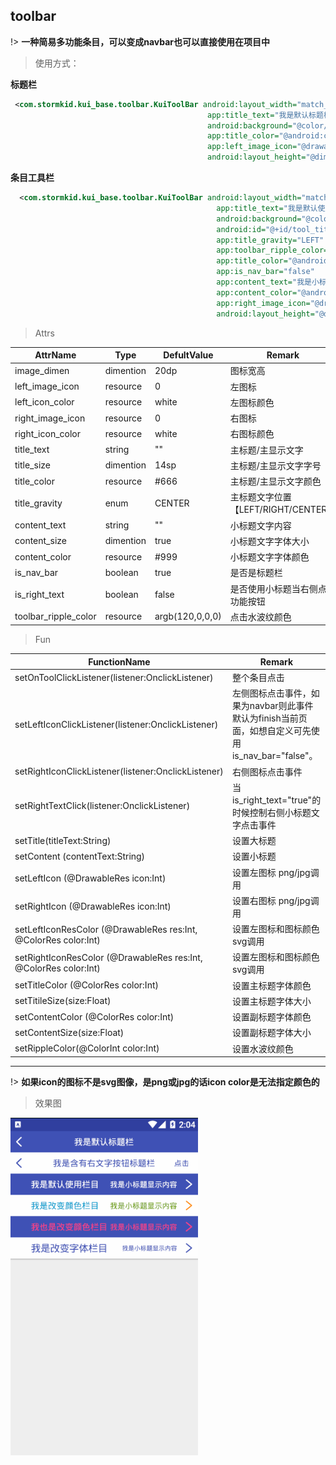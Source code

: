 ## toolbar

!> **一种简易多功能条目，可以变成navbar也可以直接使用在项目中**

>使用方式：

**标题栏**

```xml
 <com.stormkid.kui_base.toolbar.KuiToolBar android:layout_width="match_parent"
                                            app:title_text="我是默认标题栏"
                                            android:background="@color/colorPrimary"
                                            app:title_color="@android:color/white"
                                            app:left_image_icon="@drawable/ic_back"
                                            android:layout_height="@dimen/dp_40"/>
```    

**条目工具栏**

```xml
  <com.stormkid.kui_base.toolbar.KuiToolBar android:layout_width="match_parent"
                                              app:title_text="我是默认使用栏目"
                                              android:background="@color/colorPrimary"
                                              android:id="@+id/tool_title"
                                              app:title_gravity="LEFT"
                                              app:toolbar_ripple_color="@android:color/white"
                                              app:title_color="@android:color/white"
                                              app:is_nav_bar="false"
                                              app:content_text="我是小标题显示内容"
                                              app:content_color="@android:color/white"
                                              app:right_image_icon="@drawable/ic_right"
                                              android:layout_height="@dimen/dp_40"/>
```

> Attrs

| AttrName             | Type      | DefultValue     | Remark                              |
| -------------------- | --------- | --------------- | ----------------------------------- |
| image_dimen          | dimention | 20dp            | 图标宽高                            |
| left_image_icon      | resource  | 0               | 左图标                              |
| left_icon_color      | resource  | white           | 左图标颜色                          |
| right_image_icon     | resource  | 0               | 右图标                              |
| right_icon_color     | resource  | white           | 右图标颜色                          |
| title_text           | string    | ""              | 主标题/主显示文字                   |
| title_size           | dimention | 14sp            | 主标题/主显示文字字号               |
| title_color          | resource  | #666            | 主标题/主显示文字颜色               |
| title_gravity        | enum      | CENTER          | 主标题文字位置【LEFT/RIGHT/CENTER】 |
| content_text         | string    | ""              | 小标题文字内容                      |
| content_size         | dimention | true            | 小标题文字字体大小                  |
| content_color        | resource  | #999            | 小标题文字字体颜色                  |
| is_nav_bar           | boolean   | true            | 是否是标题栏                        |
| is_right_text        | boolean   | false           | 是否使用小标题当右侧点击功能按钮    |
| toolbar_ripple_color | resource  | argb(120,0,0,0) | 点击水波纹颜色                      |

> Fun

| FunctionName                                                     | Remark                                                                                             |
| ---------------------------------------------------------------- | -------------------------------------------------------------------------------------------------- |
| setOnToolClickListener(listener:OnclickListener)                 | 整个条目点击                                                                                       |
| setLeftIconClickListener(listener:OnclickListener)               | 左侧图标点击事件，如果为navbar则此事件默认为finish当前页面，如想自定义可先使用is_nav_bar="false"。 |
| setRightIconClickListener(listener:OnclickListener)              | 右侧图标点击事件                                                                                   |
| setRightTextClick(listener:OnclickListener)                      | 当is_right_text="true"的时候控制右侧小标题文字点击事件                                             |
| setTitle(titleText:String)                                       | 设置大标题                                                                                         |
| setContent (contentText:String)                                  | 设置小标题                                                                                         |
| setLeftIcon (@DrawableRes icon:Int)                              | 设置左图标 png/jpg调用                                                                             |
| setRightIcon (@DrawableRes icon:Int)                             | 设置右图标 png/jpg调用                                                                             |
| setLeftIconResColor (@DrawableRes res:Int, @ColorRes color:Int)  | 设置左图标和图标颜色 svg调用                                                                       |
| setRightIconResColor (@DrawableRes res:Int, @ColorRes color:Int) | 设置左图标和图标颜色 svg调用                                                                       |
| setTitleColor (@ColorRes color:Int)                              | 设置主标题字体颜色                                                                                 |
| setTitileSize(size:Float)                                        | 设置主标题字体大小                                                                                 |
| setContentColor (@ColorRes color:Int)                            | 设置副标题字体颜色                                                                                 |
| setContentSize(size:Float)                                       | 设置副标题字体大小                                                                                 |
| setRippleColor(@ColorInt color:Int)                              | 设置水波纹颜色                                                                                     |

------------------------

!> **如果icon的图标不是svg图像，是png或jpg的话icon color是无法指定颜色的**

>效果图

 ![toolbar效果图](../editImg/toolbar.gif ":size=300x")
